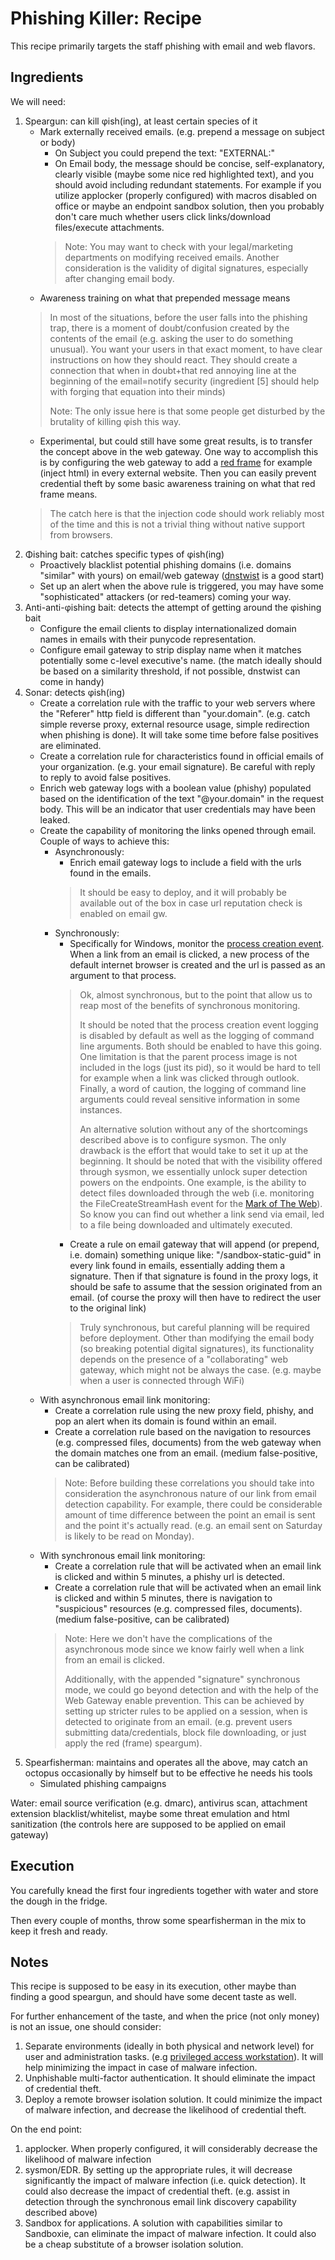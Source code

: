 # Phishing Killer: Recipe

This recipe primarily targets the staff phishing with email and web flavors.

## Ingredients

We will need:

 1. Speargun: can kill φish(ing), at least certain species of it
	 - Mark externally received emails. (e.g. prepend a message on subject or body)
	 	- On Subject you could prepend the text: "EXTERNAL:"
		- On Email body, the message should be concise, self-explanatory, clearly visible (maybe some nice red highlighted text), and you should avoid including redundant statements. For example if you utilize applocker (properly configured) with macros disabled on office or maybe an endpoint sandbox solution, then you probably don't care much whether users click links/download files/execute attachments.
		> Note: You may want to check with your legal/marketing departments on modifying received emails. Another consideration is the validity of digital signatures, especially after changing email body.
	 - Awareness training on what that prepended message means
	 > In most of the situations, before the user falls into the phishing trap, there is a moment of doubt/confusion created by the contents of the email (e.g. asking the user to do something unusual). You want your users in that exact moment, to have clear instructions on how they should react. They should create a connection that when in doubt+that red annoying line at the beginning of the email=notify security (ingredient [5] should help with forging that equation into their minds)
	 > 
	 > Note: The only issue here is that some people get disturbed by the brutality of killing φish this way.
	 - Experimental, but could still have some great results, is to transfer the concept above in the web gateway. One way to accomplish this is by configuring the web gateway to add a [red frame](https://imgur.com/a/M17pf1y) for example (inject html) in every external website. Then you can easily prevent credential theft by some basic awareness training on what that red frame means.
	 > The catch here is that the injection code should work reliably most of the time and this is not a trivial thing without native support from browsers.
 2. Φishing bait: catches specific types of φish(ing)
	 - Proactively blacklist potential phishing domains (i.e. domains "similar" with yours) on email/web gateway ([dnstwist](https://github.com/elceef/dnstwist) is a good start)
	 - Set up an alert when the above rule is triggered, you may have some "sophisticated" attackers (or red-teamers) coming your way.
 3. Anti-anti-φishing bait: detects the attempt of getting around the φishing bait
	 - Configure the email clients to display internationalized domain names in emails with their punycode representation.
	 - Configure email gateway to strip display name when it matches potentially some c-level executive's name. (the match ideally should be based on a similarity threshold, if not possible, dnstwist can come in handy)
 4. Sonar: detects φish(ing)
	 - Create a correlation rule with the traffic to your web servers where the "Referer" http field is different than "your.domain". (e.g. catch simple reverse proxy, external resource usage, simple redirection when phishing is done). It will take some time before false positives are eliminated.
	 - Create a correlation rule for characteristics found in official emails of your organization. (e.g. your email signature). Be careful with reply to reply to avoid false positives.
	 - Enrich web gateway logs with a boolean value (phishy) populated based on the identification of the text "@your.domain" in the request body. This will be an indicator that user credentials may have been leaked.
	 - Create the capability of monitoring the links opened through email. Couple of ways to achieve this:
		 - Asynchronously: 
            - Enrich email gateway logs to include a field with the urls found in the emails.
            > It should be easy to deploy, and it will probably be available out of the box in case url reputation check is enabled on email gw.
		 - Synchronously: 
			- Specifically for Windows, monitor the [process creation event](https://www.ultimatewindowssecurity.com/securitylog/encyclopedia/event.aspx?eventID=4688). When a link from an email is clicked, a new process of the default internet browser is created and the url is passed as an argument to that process.
            > Ok, almost synchronous, but to the point that allow us to reap most of the benefits of synchronous monitoring.
            > 
            > It should be noted that the process creation event logging is disabled by default as well as the logging of command line arguments. Both should be enabled to have this going. One limitation is that the parent process image is not included in the logs (just its pid), so it would be hard to tell for example when a link was clicked through outlook. 
            > Finally, a word of caution, the logging of command line arguments could reveal sensitive information in some instances.
            > 
            > An alternative solution without any of the shortcomings described above is to configure sysmon. The only drawback is the effort that would take to set it up at the beginning. It should be noted that with the visibility offered through sysmon, we essentially unlock super detection powers on the endpoints. One example, is the ability to detect files downloaded through the web (i.e. monitoring the FileCreateStreamHash event for the [Mark of The Web](https://docs.microsoft.com/en-us/openspecs/windows_protocols/ms-fscc/6e3f7352-d11c-4d76-8c39-2516a9df36e8)). So know you can find out whether a link send via email, led to a file being downloaded and ultimately executed.
            - Create a rule on email gateway that will append (or prepend, i.e. domain) something unique like: "/sandbox-static-guid" in every link found in emails, essentially adding them a signature. Then if that signature is found in the proxy logs, it should be safe to assume that the session originated from an email. (of course the proxy will then have to redirect the user to the original link)
            > Truly synchronous, but careful planning will be required before deployment. Other than modifying the email body (so breaking potential digital signatures), its functionality depends on the presence of a "collaborating" web gateway, which might not be always the case. (e.g. maybe when a user is connected through WiFi)
     - With asynchronous email link monitoring:    
		 - Create a correlation rule using the new proxy field, phishy, and pop an alert when its domain is found within an email. 
		 - Create a correlation rule based on the navigation to resources (e.g. compressed files, documents) from the web gateway when the domain matches one from an email. (medium false-positive, can be calibrated)
         > Note: Before building these correlations you should take into consideration the asynchronous nature of our link from email detection capability.  For example, there could be considerable amount of time difference between the point an email is sent and the point it's actually read. (e.g. an email sent on Saturday is likely to be read on Monday).
	 - With synchronous email link monitoring:
		 - Create a correlation rule that will be activated when an email link is clicked and within 5 minutes, a phishy url is detected.
		 - Create a correlation rule that will be activated when an email link is clicked and within 5 minutes, there is navigation to "suspicious" resources (e.g. compressed files, documents). (medium false-positive, can be calibrated)
         > Note: Here we don't have the complications of the asynchronous mode since we know fairly well when a link from an email is clicked.
         > 
         > Additionally, with the appended "signature" synchronous mode, we could go beyond detection and with the help of the Web Gateway enable prevention. This can be achieved by setting up stricter rules to be applied on a session, when is detected to originate from an email. (e.g. prevent users submitting data/credentials, block file downloading, or just apply the red (frame) speargum).
 5. Spearfisherman: maintains and operates all the above, may catch an octopus occasionally by himself but to be effective he needs his tools
	 - Simulated phishing campaigns

Water: email source verification (e.g. dmarc), antivirus scan, attachment extension blacklist/whitelist, maybe some threat emulation and html sanitization (the controls here are supposed to be applied on email gateway)

## Execution

You carefully knead the first four ingredients together with water and store the dough in the fridge.

Then every couple of months, throw some spearfisherman in the mix to keep it fresh and ready.

## Notes

This recipe is supposed to be easy in its execution, other maybe than finding a good speargun, and should have some decent taste as well.

For further enhancement of the taste, and when the price (not only money) is not an issue, one should consider:

 1. Separate environments (ideally in both physical and network level) for user and administration tasks. (e.g [privileged access workstation](https://docs.microsoft.com/en-us/windows-server/identity/securing-privileged-access/privileged-access-workstations)). It will help minimizing the impact in case of malware infection.
 2. Unphishable multi-factor authentication. It should eliminate the impact of credential theft.
 3. Deploy a remote browser isolation solution. It could minimize the impact of malware infection, and decrease the likelihood of credential theft.
 
On the end point:
 1. applocker. When properly configured,  it will considerably decrease the likelihood of malware infection
 2. sysmon/EDR. By setting up the appropriate rules, it will decrease significantly the impact of malware infection (i.e. quick detection). It could also decrease the impact of credential theft. (e.g. assist in detection through the synchronous email link discovery capability described above)
 3. Sandbox for applications. A solution with capabilities similar to Sandboxie, can eliminate the impact of malware infection. It could also be a cheap substitute of a browser isolation solution.
